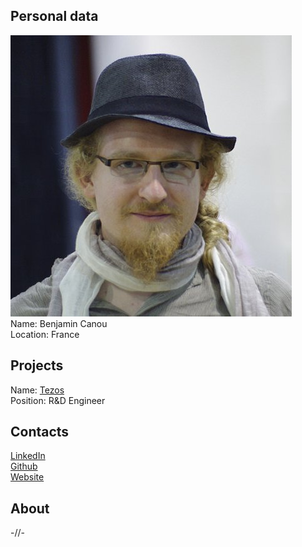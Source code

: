 ## Personal data
![ photo](photo/benjamin_canou.jpg)  
Name: Benjamin Canou  
Location: France
## Projects 
Name: [Tezos](../projects/tezos.md)  
Position: R&D Engineer 
## Contacts
[LinkedIn](https://www.linkedin.com/in/benjamin-canou-95937250/?ppe=1)  
[Github](https://github.com/klakplok)  
[Website](http://www.benjamin.canou.fr/)  
## About
-//-
